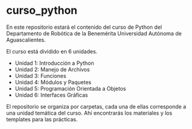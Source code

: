 # curso_python
En este repositorio estará el contenido del curso de Python del Departamento de Robótica de la Benemérita Universidad Autónoma de Aguascalientes.

El curso está dividido en 6 unidades. 

- Unidad 1: Introducción a Python
- Unidad 2: Manejo de Archivos
- Unidad 3: Funciones
- Unidad 4: Módulos y Paquetes
- Unidad 5: Programación Orientada a Objetos
- Unidad 6: Interfaces Gráficas

El repositorio se organiza por carpetas, cada una de ellas corresponde a una unidad temática del curso. Ahí encontrarás los materiales y los templates para las prácticas.


